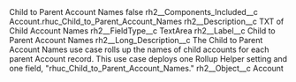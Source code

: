 <?xml version="1.0" encoding="UTF-8"?>
<CustomMetadata xmlns="http://soap.sforce.com/2006/04/metadata" xmlns:xsi="http://www.w3.org/2001/XMLSchema-instance" xmlns:xsd="http://www.w3.org/2001/XMLSchema">
    <label>Child to Parent Account Names</label>
    <protected>false</protected>
    <values>
        <field>rh2__Components_Included__c</field>
        <value xsi:type="xsd:string">Account.rhuc_Child_to_Parent_Account_Names</value>
    </values>
    <values>
        <field>rh2__Description__c</field>
        <value xsi:type="xsd:string">TXT of Child Account Names</value>
    </values>
    <values>
        <field>rh2__FieldType__c</field>
        <value xsi:type="xsd:string">TextArea</value>
    </values>
    <values>
        <field>rh2__Label__c</field>
        <value xsi:type="xsd:string">Child to Parent Account Names</value>
    </values>
    <values>
        <field>rh2__Long_Description__c</field>
        <value xsi:type="xsd:string">The Child to Parent Account Names use case rolls up the names of child accounts for each parent Account record. This use case deploys one Rollup Helper setting and one field, &quot;rhuc_Child_to_Parent_Account_Names.&quot;</value>
    </values>
    <values>
        <field>rh2__Object__c</field>
        <value xsi:type="xsd:string">Account</value>
    </values>
</CustomMetadata>
